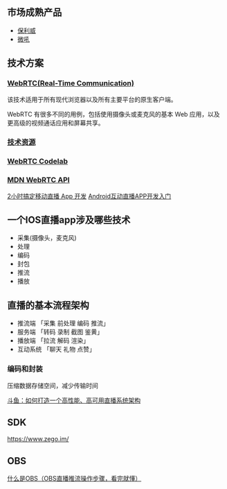 ## 市场成熟产品
- [保利威](https://www.polyv.net/)
- [微吼](https://www.vhall.com/)

## 技术方案
### [WebRTC(Real-Time Communication)](https://webrtc.org/)
该技术适用于所有现代浏览器以及所有主要平台的原生客户端。

WebRTC 有很多不同的用例，包括使用摄像头或麦克风的基本 Web 应用，以及更高级的视频通话应用和屏幕共享。

### [技术资源](https://www.html5rocks.com/en/tutorials/webrtc/basics/)
### [WebRTC Codelab](https://codelabs.developers.google.com/codelabs/webrtc-web/#0)

### [MDN WebRTC API](https://developer.mozilla.org/zh-CN/docs/Web/API/WebRTC_API)


[2小时搞定移动直播 App 开发](https://www.imooc.com/learn/707)
[Android互动直播APP开发入门](https://www.imooc.com/learn/923)

## 一个IOS直播app涉及哪些技术
- 采集(摄像头，麦克风)
- 处理
- 编码
- 封包
- 推流
- 播放

## 直播的基本流程架构
- 推流端 「采集 前处理 编码 推流」
- 服务端 「转码 录制 截图 鉴黄」
- 播放端 「拉流 解码 渲染」
- 互动系统 「聊天 礼物 点赞」

### 编码和封装
压缩数据存储空间，减少传输时间


[斗鱼：如何打造一个高性能、高可用直播系统架构](https://www.infoq.cn/article/we4dDaWLO7ZsHLij6AZ9)

## SDK
https://www.zego.im/

## OBS
[什么是OBS（OBS直播推流操作步骤，看完就懂）](https://www.yubaibai.com.cn/article/5611658.html)